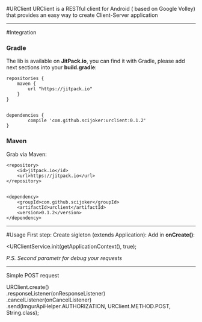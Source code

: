 #URClient
URClient is a RESTful client for Android ( based on Google Volley) that provides an easy way to create Client-Server application


<hr>


#Integration

<h3>Gradle</h3>
The lib is available on <b>JitPack.io</b>, you can find it with Gradle, please add next sections into your <b>build.gradle</b>:

	repositories {
	    maven {
	        url "https://jitpack.io"
	    }
	}
	
	
	dependencies {
	        compile 'com.github.scijoker:urclient:0.1.2'
	}
	
<h3>Maven</h3>
Grab via Maven:

	<repository>
	    <id>jitpack.io</id>
	    <url>https://jitpack.io</url>
	</repository>
	
	
	<dependency>
	    <groupId>com.github.scijoker</groupId>
	    <artifactId>urclient</artifactId>
	    <version>0.1.2</version>
	</dependency>


<hr>


#Usage
First step: 
Create sigleton (extends Application):
Add in <b>onCreate()</b>:

<URClientService.init(getApplicationContext(), true);

<i>P.S. Second parametr for debug your requests</i>

<hr>


Simple POST request


 URClient.create()<br />
	 .responseListener(onResponseListener)<br />
	 .cancelListener(onCancelListener)<br />
       	 .send(ImgurApiHelper.AUTHORIZATION, URClient.METHOD.POST, String.class);<br />
